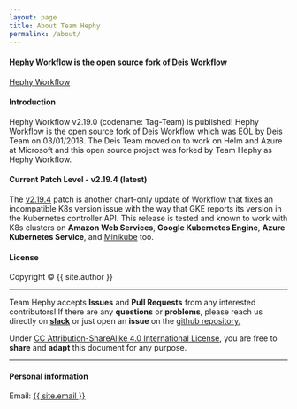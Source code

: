 ```yaml
---
layout: page
title: About Team Hephy
permalink: /about/
---
```


#### Hephy Workflow is the open source fork of Deis Workflow

[Hephy Workflow](https://web.teamhephy.com)

#### Introduction

Hephy Workflow v2.19.0 (codename: Tag-Team) is published! Hephy Workflow is the
open source fork of Deis Workflow which was EOL by Deis Team on 03/01/2018.
The Deis Team moved on to work on Helm and Azure at Microsoft and this open
source project was forked by Team Hephy as Hephy Workflow.

#### Current Patch Level - v2.19.4 (latest)

The [v2.19.4][] patch is another chart-only update of Workflow that fixes an
incompatible K8s version issue with the way that GKE reports its version in the
Kubernetes controller API.  This release is tested and known to work with K8s
clusters on <b>Amazon Web Services</b>, <b>Google Kubernetes Engine</b>, <b>Azure Kubernetes Service</b>, and <a href="https://github.com/kubernetes/minikube">Minikube</a> too.

#### License

Copyright&nbsp;&copy;&nbsp;{{ site.author }}

- - -

Team Hephy accepts <b>Issues</b> and <b>Pull Requests</b> from any interested contributors!  If there are any <b>questions</b> or <b>problems</b>, please reach us directly on <b><a href="https://slack.teamhephy.info">slack</a></b>
or just open an <b>issue</b> on the <a href="https://github.com/teamhephy/workflow">github repository.</a>

Under [CC Attribution-ShareAlike 4.0 International License](https://creativecommons.org/licenses/by-sa/4.0/), you are free to <b>share</b> and <b>adapt</b> this document for any purpose.

- - -

#### Personal information

Email: <a href="mailto:{{ site.email }}">{{ site.email }}</a>

[v2.19.4]: https://github.com/teamhephy/workflow/releases/tag/v2.19.4
